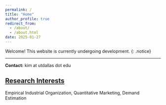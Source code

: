 ```yaml
---
permalink: /
title: "Home"
author_profile: true
redirect_from: 
  - /about/
  - /about.html
date: 2025-01-27
---
```

Welcome! This website is currently undergoing development.
{: .notice}

---
**Contact:** kim at utdallas dot edu

## [Research Interests](https://www.kimsm.com/misc/)
Empirical Industrial Organization, Quantitative Marketing, Demand Estimation